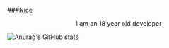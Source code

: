
###Nice



<p align="center" dir="auto">I am an 18 year old developer</p>



<img alt="Anurag's GitHub stats" data-canonical-src="https://github-readme-stats.vercel.app/api?username=rlaehgus12123&show_icons=true&theme=radical" />
